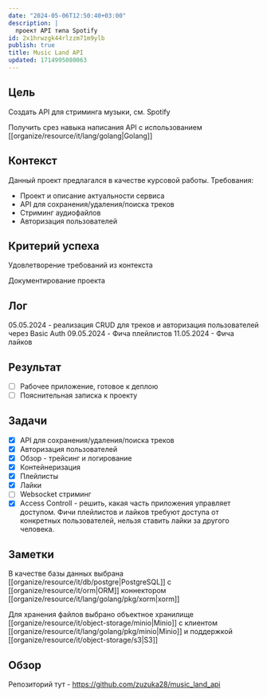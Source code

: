 ```yaml
---
date: "2024-05-06T12:50:40+03:00"
description: |
  проект API типа Spotify
id: 2x1hrwzgk44rlzzm71m9ylb
publish: true
title: Music Land API
updated: 1714995080063
---
```

## Цель

Создать API для стриминга музыки, см. Spotify

Получить срез навыка написания API с использованием [[organize/resource/it/lang/golang|Golang]]

## Контекст

Данный проект предлагался в качестве курсовой работы.
Требования:

- Проект и описание актуальности сервиса
- API для сохранения/удаления/поиска треков
- Стриминг аудиофайлов
- Авторизация пользователей

## Критерий успеха

Удовлетворение требований из контекста

Документирование проекта

## Лог

05.05.2024 - реализация CRUD для треков и авторизация пользователей через Basic Auth
09.05.2024 - Фича плейлистов
11.05.2024 - Фича лайков

## Результат

- [ ] Рабочее приложение, готовое к деплою
- [ ] Пояснительная записка к проекту

## Задачи

- [x] API для сохранения/удаления/поиска треков
- [x] Авторизация пользователей
- [x] Обзор - трейсинг и логирование
- [x] Контейнеризация
- [x] Плейлисты
- [x] Лайки
- [ ] Websocket стриминг
- [x] Access Controll - решить, какая часть приложения управляет доступом. Фичи плейлистов и лайков требуют доступа от конкретных пользователей, нельзя ставить лайки за другого человека.

## Заметки

В качестве базы данных выбрана [[organize/resource/it/db/postgre|PostgreSQL]] с [[organize/resource/it/orm|ORM]] коннектором [[organize/resource/it/lang/golang/pkg/xorm|xorm]]

Для хранения файлов выбрано объектное хранилище [[organize/resource/it/object-storage/minio|Minio]] с клиентом [[organize/resource/it/lang/golang/pkg/minio|Minio]] и поддержкой [[organize/resource/it/object-storage/s3|S3]]

## Обзор

Репозиторий тут - <https://github.com/zuzuka28/music_land_api>
